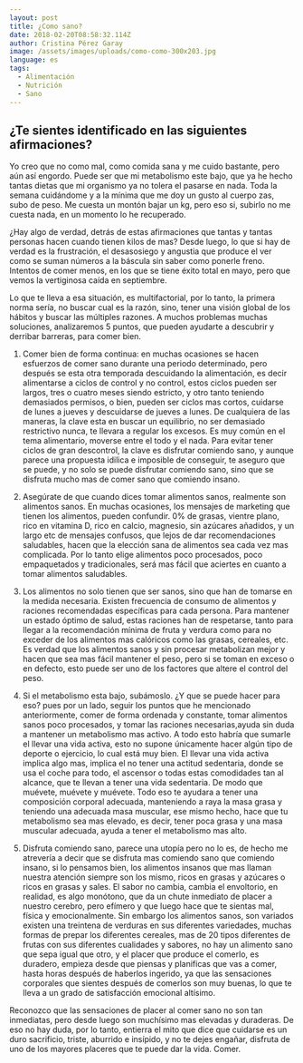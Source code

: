 ```yaml
---
layout: post
title: ¿Como sano?
date: 2018-02-20T08:58:32.114Z
author: Cristina Pérez Garay
image: /assets/images/uploads/como-como-300x203.jpg
language: es
tags:
  - Alimentación
  - Nutrición
  - Sano
---
```

## ¿Te sientes identificado en las siguientes afirmaciones?
 

Yo creo que no como mal, como comida sana y me cuido bastante, pero aún así engordo. Puede ser que mi metabolismo este bajo, que ya he hecho tantas dietas que mi organismo ya no tolera el pasarse en nada. Toda la semana cuidándome y a la mínima que me doy un gusto al cuerpo zas, subo de peso. Me cuesta un montón bajar un kg, pero eso si, subirlo no me cuesta nada, en un momento lo he recuperado.

¿Hay algo de verdad, detrás de estas afirmaciones que tantas y tantas personas hacen cuando tienen kilos de mas? Desde luego, lo que si hay de verdad es la frustración, el desasosiego y angustia que produce el ver como se suman números a la báscula sin saber como ponerle freno. Intentos de comer menos, en los que se tiene éxito total en mayo, pero que vemos la vertiginosa caída en septiembre.

Lo que te lleva a esa situación, es multifactorial, por lo tanto, la primera norma sería, no buscar cual es la razón, sino, tener una visión global de los hábitos y buscar las múltiples razones.  A muchos problemas muchas soluciones, analizaremos 5 puntos, que pueden ayudarte a descubrir y derribar barreras, para comer bien.

1. Comer bien de forma continua: en muchas ocasiones se hacen esfuerzos de comer sano durante una periodo determinado, pero después se esta otra temporada descuidando la alimentación, es decir alimentarse a ciclos de control y no control, estos ciclos pueden ser largos, tres o cuatro meses siendo estricto, y otro tanto teniendo demasiados permisos, o bien, pueden ser ciclos mas cortos, cuidarse de lunes a jueves y descuidarse de jueves a lunes.
De cualquiera de las maneras, la clave esta en buscar un equilibrio, no ser demasiado restrictivo nunca, te llevara a regular los excesos. Es muy común en el tema alimentario, moverse entre el todo y el nada. Para evitar tener ciclos de gran descontrol, la clave es disfrutar comiendo sano, y aunque parece una propuesta idilica e imposible de conseguir, te aseguro que se puede, y no solo se puede disfrutar comiendo sano, sino que se disfruta mucho mas de comer sano que comiendo insano.

2. Asegúrate de que cuando dices tomar alimentos sanos, realmente son alimentos sanos. En muchas ocasiones, los mensajes de marketing que tienen los alimentos, pueden confundir. 0% de grasas, vientre plano, rico en vitamina D, rico en calcio, magnesio, sin azúcares añadidos, y un largo etc de mensajes confusos, que lejos de dar recomendaciones saludables, hacen que la elección sana de alimentos sea cada vez mas complicada.  Por lo tanto elige alimentos poco procesados, poco empaquetados y tradicionales, será mas fácil que aciertes en cuanto a tomar alimentos saludables.

3. Los alimentos no solo tienen que ser sanos, sino que han de tomarse en la medida necesaria. Existen frecuencia de consumo de alimentos y raciones recomendadas específicas para cada persona. Para mantener un estado óptimo de salud, estas raciones han de respetarse, tanto para llegar a la recomendación mínima de fruta y verdura como para no exceder de los alimentos mas calóricos como las grasas, cereales, etc. Es verdad que los alimentos sanos y sin procesar metabolizan mejor y hacen que sea mas fácil mantener el peso, pero si se toman en exceso o en defecto, esto puede ser uno de los factores que altere el control del peso.

4. Si el metabolismo esta bajo, subámoslo. ¿Y que se puede hacer para eso? pues por un lado, seguir los puntos que he mencionado anteriormente, comer de forma ordenada y constante, tomar alimentos sanos poco procesados, y tomar las raciones necesarias,ayuda sin duda a mantener un metabolismo mas activo. A todo esto habría que sumarle el llevar una vida activa, esto no supone únicamente hacer algún tipo de deporte o ejercicio, lo cual está muy bien. El llevar una vida activa implica algo mas, implica el no tener una actitud sedentaria, donde se usa el coche para todo, el ascensor o todas estas comodidades tan al alcance, que te llevan a tener una vida sedentaria. De modo que muévete, muévete y muévete.
Todo eso te ayudara a tener una composición corporal adecuada, manteniendo a raya la masa grasa y teniendo una adecuada masa muscular, ese mismo hecho, hace que tu metabolismo sea mas elevado, es decir, tener poca grasa y una masa muscular adecuada, ayuda a tener el metabolismo mas alto.

5. Disfruta comiendo sano, parece una utopía pero no lo es, de hecho me atrevería a decir que se disfruta mas comiendo sano que comiendo insano, si lo pensamos bien, los alimentos insanos que mas llaman nuestra atención siempre son los mismo, ricos en grasas y azúcares o ricos en grasas  y sales. El sabor no cambia, cambia el envoltorio, en realidad, es algo monótono, que da un chute inmediato de placer a nuestro cerebro, pero efímero y que luego hace que te sientas mal, física y emocionalmente.
Sin embargo los alimentos sanos, son variados existen una treintena de verduras en sus diferentes variedades, muchas formas de prepar los diferentes cereales, mas de 20 tipos diferentes de frutas con sus diferentes cualidades y sabores, no hay un alimento sano que sepa igual que otro, y el placer que produce el comerlo, es duradero, empieza desde que piensas y planificas que vas a comer, hasta horas después de haberlos ingerido, ya que las sensaciones corporales que sientes después de comerlos son muy buenas, lo que te lleva a un grado de satisfacción emocional altísimo.

Reconozco que las sensaciones de placer al comer sano no son tan inmediatas, pero desde luego son muchísimo mas elevadas y duraderas. De eso no hay duda, por lo tanto, entierra el mito que dice que cuidarse es un duro sacrificio, triste, aburrido e insípido, y no te dejes engañar, disfruta de uno de los mayores placeres que te puede dar la vida. Comer.
